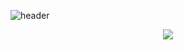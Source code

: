 ![header](https://capsule-render.vercel.app/api?type=waving&color=CDE4AD&height=250&section=header&text=Hyejeong's%20GitHub&fontSize=50&animation=scaleIn)

<div align='center'>
  <a href="https://velog.io/@0601a/posts"><img src="https://img.shields.io/badge/velog-1DBF73?style=flat-square&logo=Vimeo&logoColor=white&textColor=white"/></a>
</div>
<!--
![](https://raw.githubusercontent.com/hyezg/github-stats-transparent/832e27fc36dbb99eecc58c83f617b59d1c81a2f3/generated/languages.svg
)-->
<!-- ![hyezg's GitHub stats](https://github-readme-stats.vercel.app/api?username=hyezg&show_icons=true)  -->




